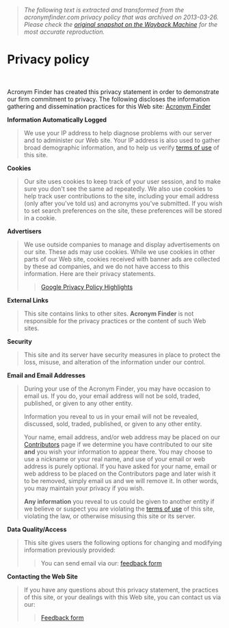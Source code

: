 > *The following text is extracted and transformed from the acronymfinder.com privacy policy that was archived on 2013-03-26. Please check the [original snapshot on the Wayback Machine](https://web.archive.org/web/20130326175107id_/http%3A//www.acronymfinder.com/privacy.htm) for the most accurate reproduction.*

# Privacy policy

﻿

Acronym Finder has created this privacy statement in order to demonstrate our firm commitment to privacy. The following discloses the information gathering and dissemination practices for this Web site: [Acronym Finder](http://www.acronymfinder.com/)

**Information Automatically Logged**

> We use your IP address to help diagnose problems with our server and to administer our Web site. Your IP address is also used to gather broad demographic information, and to help us verify [terms of use](http://www.acronymfinder.com/terms.htm) of this site.

**Cookies**

> Our site uses cookies to keep track of your user session, and to make sure you don't see the same ad repeatedly. We also use cookies to help track user contributions to the site, including your email address (only after you've told us) and acronyms you've submitted. If you wish to set search preferences on the site, these preferences will be stored in a cookie.

**Advertisers**

> We use outside companies to manage and display advertisements on our site. These ads may use cookies. While we use cookies in other parts of our Web site, cookies received with banner ads are collected by these ad companies, and we do not have access to this information. Here are their privacy statements.
>
>> [Google Privacy Policy Highlights](http://www.google.com/privacy.html)

**External Links**

> This site contains links to other sites. **Acronym Finder** is not responsible for the privacy practices or the content of such Web sites.

**Security**

> This site and its server have security measures in place to protect the loss, misuse, and alteration of the information under our control.

**Email and Email Addresses**

> During your use of the Acronym Finder, you may have occasion to email us. If you do, your email address will not be sold, traded, published, or given to any other entity.
> 
> Information you reveal to us in your email will not be revealed, discussed, sold, traded, published, or given to any other entity.
> 
> Your name, email address, and/or web address may be placed on our [Contributors](http://www.acronymfinder.com/contributors.htm) page if we determine you have contributed to our site **and** you wish your information to appear there. You may choose to use a nickname or your real name, and use of your email or web address is purely optional. If you have asked for your name, email or web address to be placed on the Contributors page and later wish it to be removed, simply email us and we will remove it. In other words, you may maintain your privacy if you wish.
> 
> **Any information** you reveal to us could be given to another entity if we believe or suspect you are violating the [terms of use](http://www.acronymfinder.com/terms.htm) of this site, violating the law, or otherwise misusing this site or its server.

**Data Quality/Access**

> This site gives users the following options for changing and modifying information previously provided:
>
>> You can send email via our: [feedback form](http://www.acronymfinder.com/feedback.aspx)

**Contacting the Web Site**

> If you have any questions about this privacy statement, the practices of this site, or your dealings with this Web site, you can contact us via our:
>
>> [Feedback form](http://www.acronymfinder.com/feedback.aspx)
